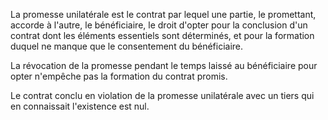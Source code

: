 La promesse unilatérale est le contrat par lequel une partie, le promettant, accorde à l'autre, le bénéficiaire, le droit d'opter pour la conclusion d'un contrat dont les éléments essentiels sont déterminés, et pour la formation duquel ne manque que le consentement du bénéficiaire.

La révocation de la promesse pendant le temps laissé au bénéficiaire pour opter n'empêche pas la formation du contrat promis.

Le contrat conclu en violation de la promesse unilatérale avec un tiers qui en connaissait l'existence est nul.
